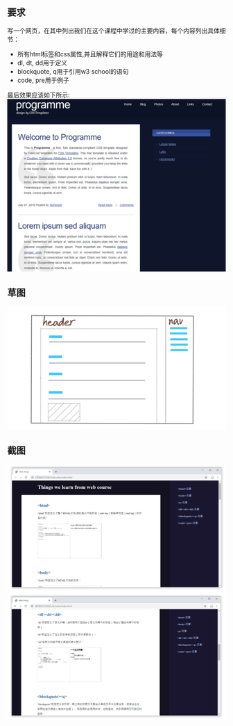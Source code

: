 ## 要求
写一个网页，在其中列出我们在这个课程中学过的主要内容，每个内容列出具体细节：
- 所有html标签和css属性,并且解释它们的用途和用法等
- dl, dt, dd用于定义
- blockquote, q用于引用w3 school的语句
- code, pre用于例子

最后效果应该如下所示:
![](./screenshots/expected.png)

## 草图
![](./screenshots/draft.png)

## 截图
![](./screenshots/img-1.png)
![](./screenshots/img-2.png)